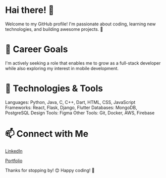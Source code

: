# Hai there! 👋

Welcome to my GitHub profile! I'm passionate about coding, learning new technologies, and building awesome projects. 🚀 

# 🚀 Career Goals

I'm actively seeking a role that enables me to grow as a full-stack developer while also exploring my interest in mobile development.

# 🔧 Technologies & Tools

Languages: Python, Java, C, C++, Dart, HTML, CSS, JavaScript
Frameworks: React, Flask, Django, Flutter
Databases: MongoDB, PostgreSQL
Design Tools: Figma
Other Tools: Git, Docker, AWS, Firebase

# 📫 Connect with Me

[LinkedIn](https://www.linkedin.com/in/erik-hai/)

[Portfolio](https://erikhai.github.io/ErikHai-Website/)




Thanks for stopping by! 😊 Happy coding! 🚀
